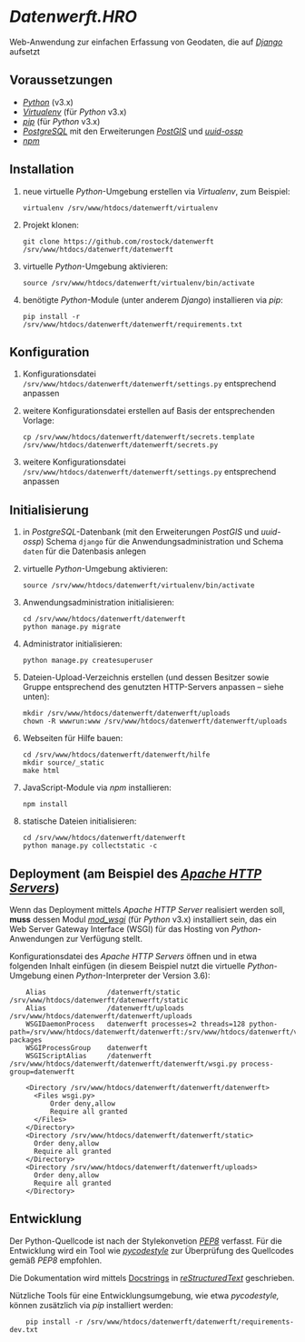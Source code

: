 # *Datenwerft.HRO*

Web-Anwendung zur einfachen Erfassung von Geodaten, die auf [*Django*](https://www.djangoproject.com/) aufsetzt

## Voraussetzungen

* [*Python*](https://www.python.org/) (v3.x)
* [*Virtualenv*](https://virtualenv.pypa.io/) (für *Python* v3.x)
* [*pip*](https://pip.pypa.io/) (für *Python* v3.x)
* [*PostgreSQL*](https://www.postgresql.org/) mit den Erweiterungen [*PostGIS*](https://postgis.net/) und [*uuid-ossp*](https://www.postgresql.org/docs/current/uuid-ossp.html)
* [*npm*](https://www.npmjs.com/)

## Installation

1.  neue virtuelle *Python*-Umgebung erstellen via *Virtualenv*, zum Beispiel:

        virtualenv /srv/www/htdocs/datenwerft/virtualenv

1.  Projekt klonen:

        git clone https://github.com/rostock/datenwerft /srv/www/htdocs/datenwerft/datenwerft

1.  virtuelle *Python*-Umgebung aktivieren:

        source /srv/www/htdocs/datenwerft/virtualenv/bin/activate

1.  benötigte *Python*-Module (unter anderem *Django*) installieren via *pip*:

        pip install -r /srv/www/htdocs/datenwerft/datenwerft/requirements.txt

## Konfiguration

1.  Konfigurationsdatei `/srv/www/htdocs/datenwerft/datenwerft/settings.py` entsprechend anpassen
1.  weitere Konfigurationsdatei erstellen auf Basis der entsprechenden Vorlage:

        cp /srv/www/htdocs/datenwerft/datenwerft/secrets.template /srv/www/htdocs/datenwerft/datenwerft/secrets.py

1.  weitere Konfigurationsdatei `/srv/www/htdocs/datenwerft/datenwerft/settings.py` entsprechend anpassen

## Initialisierung

1.  in *PostgreSQL*-Datenbank (mit den Erweiterungen *PostGIS* und *uuid-ossp*) Schema `django` für die Anwendungsadministration und Schema `daten` für die Datenbasis anlegen
1.  virtuelle *Python*-Umgebung aktivieren:

        source /srv/www/htdocs/datenwerft/virtualenv/bin/activate

1.  Anwendungsadministration initialisieren:

        cd /srv/www/htdocs/datenwerft/datenwerft
        python manage.py migrate

1.  Administrator initialisieren:

        python manage.py createsuperuser

1.  Dateien-Upload-Verzeichnis erstellen (und dessen Besitzer sowie Gruppe entsprechend des genutzten HTTP-Servers anpassen – siehe unten):

        mkdir /srv/www/htdocs/datenwerft/datenwerft/uploads
        chown -R wwwrun:www /srv/www/htdocs/datenwerft/datenwerft/uploads

1.  Webseiten für Hilfe bauen:

        cd /srv/www/htdocs/datenwerft/datenwerft/hilfe
        mkdir source/_static
        make html

1.  JavaScript-Module via *npm* installieren:

        npm install

1.  statische Dateien initialisieren:

        cd /srv/www/htdocs/datenwerft/datenwerft
        python manage.py collectstatic -c

## Deployment (am Beispiel des [*Apache HTTP Servers*](https://httpd.apache.org/))

Wenn das Deployment mittels *Apache HTTP Server* realisiert werden soll, **muss** dessen Modul [*mod_wsgi*](https://modwsgi.readthedocs.io) (für *Python* v3.x) installiert sein, das ein Web Server Gateway Interface (WSGI) für das Hosting von *Python*-Anwendungen zur Verfügung stellt.

Konfigurationsdatei des *Apache HTTP Servers* öffnen und in etwa folgenden Inhalt einfügen (in diesem Beispiel nutzt die virtuelle *Python*-Umgebung einen *Python*-Interpreter der Version 3.6):

        Alias               /datenwerft/static /srv/www/htdocs/datenwerft/datenwerft/static
        Alias               /datenwerft/uploads /srv/www/htdocs/datenwerft/datenwerft/uploads
        WSGIDaemonProcess   datenwerft processes=2 threads=128 python-path=/srv/www/htdocs/datenwerft/datenwerft:/srv/www/htdocs/datenwerft/virtualenv/lib/python3.6/site-packages
        WSGIProcessGroup    datenwerft
        WSGIScriptAlias     /datenwerft /srv/www/htdocs/datenwerft/datenwerft/datenwerft/wsgi.py process-group=datenwerft

        <Directory /srv/www/htdocs/datenwerft/datenwerft/datenwerft>
          <Files wsgi.py>
              Order deny,allow
              Require all granted
          </Files>
        </Directory>
        <Directory /srv/www/htdocs/datenwerft/datenwerft/static>
          Order deny,allow
          Require all granted
        </Directory>
        <Directory /srv/www/htdocs/datenwerft/datenwerft/uploads>
          Order deny,allow
          Require all granted
        </Directory>

## Entwicklung

Der Python-Quellcode ist nach der Stylekonvetion [*PEP8*](https://www.python.org/dev/peps/pep-0008/) verfasst. Für die Entwicklung wird ein Tool wie [*pycodestyle*](https://pypi.org/project/pycodestyle/) zur Überprüfung des Quellcodes gemäß *PEP8* empfohlen.

Die Dokumentation wird mittels [Docstrings](https://en.wikipedia.org/wiki/Docstring) in [*reStructuredText*](https://docutils.sourceforge.io/rst.html) geschrieben.

Nützliche Tools für eine Entwicklungsumgebung, wie etwa *pycodestyle,* können zusätzlich via *pip* installiert werden:

        pip install -r /srv/www/htdocs/datenwerft/datenwerft/requirements-dev.txt